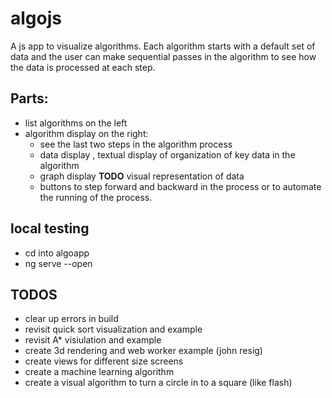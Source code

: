 # algojs
A js app to visualize algorithms. Each algorithm starts with a default set of data
and the user can make sequential passes in the algorithm to see how the data is processed
at each step.

## Parts:
- list algorithms on the left 
- algorithm display on the right:
    - see the last two steps in the algorithm process
    - data display , textual display of organization of key data in the algorithm
    - graph display **TODO** visual representation of data
    - buttons to step forward and backward in the process or to automate the running of the 
    process. 
    
## local testing
* cd into algoapp
* ng serve --open

## TODOS
* clear up errors in build
* revisit quick sort visualization and example
* revisit A* visiulation and example
* create 3d rendering and web worker example (john resig)
* create views for different size screens
* create a machine learning algorithm
* create a visual algorithm to turn a circle in to a square (like flash)